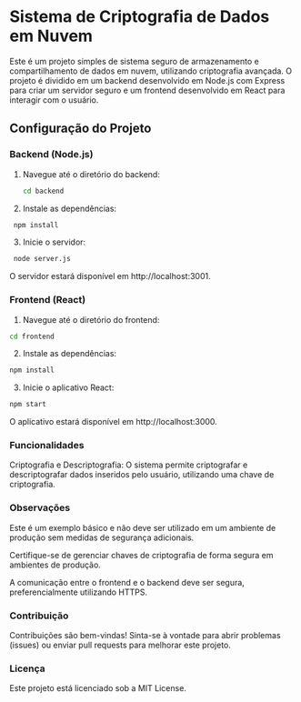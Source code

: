 # Sistema de Criptografia de Dados em Nuvem

Este é um projeto simples de sistema seguro de armazenamento e compartilhamento de dados em nuvem, utilizando criptografia avançada. O projeto é dividido em um backend desenvolvido em Node.js com Express para criar um servidor seguro e um frontend desenvolvido em React para interagir com o usuário.

## Configuração do Projeto

### Backend (Node.js)

1. Navegue até o diretório do backend:

   ```bash
   cd backend
   ```

2. Instale as dependências:
```bash
 npm install
 ```

3. Inicie o servidor:
```bash
 node server.js
   ```
O servidor estará disponível em http://localhost:3001.

### Frontend (React)

1. Navegue até o diretório do frontend:
```bash
cd frontend
   ```
2. Instale as dependências:
```bash
npm install
   ```

3. Inicie o aplicativo React:
```bash
npm start
   ```
O aplicativo estará disponível em http://localhost:3000.

### Funcionalidades

Criptografia e Descriptografia: O sistema permite criptografar e descriptografar dados inseridos pelo usuário, utilizando uma chave de criptografia.

### Observações

Este é um exemplo básico e não deve ser utilizado em um ambiente de produção sem medidas de segurança adicionais.

Certifique-se de gerenciar chaves de criptografia de forma segura em ambientes de produção.

A comunicação entre o frontend e o backend deve ser segura, preferencialmente utilizando HTTPS.

### Contribuição

Contribuições são bem-vindas! Sinta-se à vontade para abrir problemas (issues) ou enviar pull requests para melhorar este projeto.

### Licença

Este projeto está licenciado sob a MIT License.